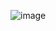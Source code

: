 ![image](https://user-images.githubusercontent.com/12442613/201596398-2f14fc98-b058-421f-a15b-1858371cc6d4.png)
